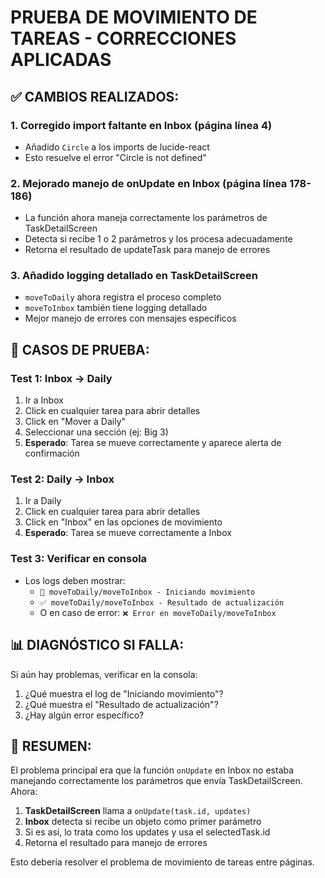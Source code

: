 # PRUEBA DE MOVIMIENTO DE TAREAS - CORRECCIONES APLICADAS

## ✅ CAMBIOS REALIZADOS:

### 1. Corregido import faltante en Inbox (página línea 4)
- Añadido `Circle` a los imports de lucide-react
- Esto resuelve el error "Circle is not defined"

### 2. Mejorado manejo de onUpdate en Inbox (página línea 178-186)
- La función ahora maneja correctamente los parámetros de TaskDetailScreen
- Detecta si recibe 1 o 2 parámetros y los procesa adecuadamente
- Retorna el resultado de updateTask para manejo de errores

### 3. Añadido logging detallado en TaskDetailScreen
- `moveToDaily` ahora registra el proceso completo
- `moveToInbox` también tiene logging detallado
- Mejor manejo de errores con mensajes específicos

## 🧪 CASOS DE PRUEBA:

### Test 1: Inbox → Daily
1. Ir a Inbox
2. Click en cualquier tarea para abrir detalles
3. Click en "Mover a Daily"
4. Seleccionar una sección (ej: Big 3)
5. **Esperado**: Tarea se mueve correctamente y aparece alerta de confirmación

### Test 2: Daily → Inbox
1. Ir a Daily
2. Click en cualquier tarea para abrir detalles
3. Click en "Inbox" en las opciones de movimiento
4. **Esperado**: Tarea se mueve correctamente a Inbox

### Test 3: Verificar en consola
- Los logs deben mostrar:
  - `🔄 moveToDaily/moveToInbox - Iniciando movimiento`
  - `✅ moveToDaily/moveToInbox - Resultado de actualización`
  - O en caso de error: `❌ Error en moveToDaily/moveToInbox`

## 📊 DIAGNÓSTICO SI FALLA:

Si aún hay problemas, verificar en la consola:
1. ¿Qué muestra el log de "Iniciando movimiento"?
2. ¿Qué muestra el "Resultado de actualización"?
3. ¿Hay algún error específico?

## 🎯 RESUMEN:

El problema principal era que la función `onUpdate` en Inbox no estaba manejando correctamente los parámetros que envía TaskDetailScreen. Ahora:

1. **TaskDetailScreen** llama a `onUpdate(task.id, updates)`
2. **Inbox** detecta si recibe un objeto como primer parámetro
3. Si es así, lo trata como los updates y usa el selectedTask.id
4. Retorna el resultado para manejo de errores

Esto debería resolver el problema de movimiento de tareas entre páginas.